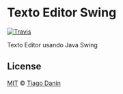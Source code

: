 # Texto Editor Swing

[![Travis](https://img.shields.io/travis/IFPABelem/Texto-Editor-Swing.svg?branch=master&style=flat-square)](https://travis-ci.org/IFPABelem/Texto-Editor-Swing)

Texto Editor usando Java Swing

## License
[MIT](LICENSE) © [Tiago Danin](https://TiagoDanin.github.io)